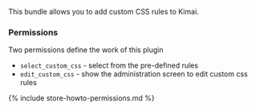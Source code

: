 
This bundle allows you to add custom CSS rules to Kimai.

### Permissions

Two permissions define the work of this plugin

- `select_custom_css` - select from the pre-defined rules
- `edit_custom_css` - show the administration screen to edit custom css rules

{% include store-howto-permissions.md %}
